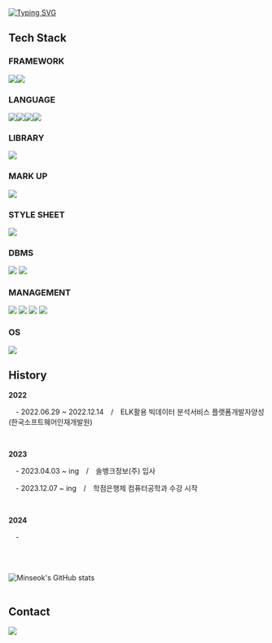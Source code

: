 <!-- ### Hi there 👋 -->
<!--
**minseok5408/minseok5408** is a ✨ _special_ ✨ repository because its `README.md` (this file) appears on your GitHub profile.

Here are some ideas to get you started:

- 🔭 I’m currently working on ...
- 🌱 I’m currently learning ...
- 👯 I’m looking to collaborate on ...
- 🤔 I’m looking for help with ...
- 💬 Ask me about ...
- 📫 How to reach me: ...
- 😄 Pronouns: ...
- ⚡ Fun fact: ...
-->

<a href="https://git.io/typing-svg"><img src="https://readme-typing-svg.demolab.com?font=Fira+Code&pause=1000&width=435&lines=Hello%2C+world!" alt="Typing SVG" /></a>

## Tech Stack

### FRAMEWORK
<div style="display:flex; flex-direction:row;">
    <img src="https://img.shields.io/badge/Node.js-5FA04E?style=flat&logo=Node.js&logoColor=white"/>
    <img src="https://img.shields.io/badge/Spring-6DB33F?style=flat&logo=Spring&logoColor=white"/> 
</div>

### LANGUAGE
<div style="display:flex; flex-direction:row;">
    <img src="https://img.shields.io/badge/Java-007396?style=flat&logo=OpenJDK&logoColor=white"/>
    <img src="https://img.shields.io/badge/JavaScript-F7DF1E?style=flat&logo=JavaScript&logoColor=white"/>
    <img src="https://img.shields.io/badge/Python-3776AB?style=flat&logo=Python&logoColor=white"/>
    <img src="https://img.shields.io/badge/Swift-F05138?style=flat&logo=Swift&logoColor=white"/>
</div>

### LIBRARY
<div style="display:flex; flex-direction:row;">
    <img src="https://img.shields.io/badge/React-61DAFB?style=flat&logo=React&logoColor=white"/>  
</div>

### MARK UP
<div style="display:flex; flex-direction:row;">
    <img src="https://img.shields.io/badge/HTML5-E34F26?style=flat&logo=HTML5&logoColor=white"/>
</div>

### STYLE SHEET
<div style="display:flex; flex-direction:row;">
    <img src="https://img.shields.io/badge/CSS-663399?style=flat&logo=CSS&logoColor=white"/>
</div>

### DBMS
<div>
    <img src="https://img.shields.io/badge/MariaDB-003545?style=flat&logo=MariaDB&logoColor=white"/>
    <img src="https://img.shields.io/badge/MySQL-4479A1?style=flat&logo=MySQL&logoColor=white"/>
</div>

### MANAGEMENT
<div>
    <img src="https://img.shields.io/badge/Git-F05032?style=flat&logo=Git&logoColor=white"/>
    <img src="https://img.shields.io/badge/GitHub-181717?style=flat&logo=GitHub&logoColor=white"/>
    <img src="https://img.shields.io/badge/Jenkins-D24939?style=flat&logo=Jenkins&logoColor=white"/>
    <img src="https://img.shields.io/badge/Notion-000000?style=flat&logo=Notion&logoColor=white"/>
</div>

### OS
<div>
    <img src="https://img.shields.io/badge/Linux-FCC624?style=flat&logo=Linux&logoColor=white"/>
</div>

## History
<div>
  <p><strong>2022</strong></p>
  <p>　- 2022.06.29 ~ 2022.12.14　/　ELK활용 빅데이터 분석서비스 플랫폼개발자양성 (한국소프트웨어인재개발원)</p>
  </br>
 
  <p><strong>2023</strong></p>
  <p>　- 2023.04.03 ~ ing　/　솔뱅크정보(주) 입사</p>
  <p>　- 2023.12.07 ~ ing　/　학점은행제 컴퓨터공학과 수강 시작</p>
  </br>
    
  <p><strong>2024</strong></p>
  <p>　- </br>
</div>
</br>
</br>

![Minseok's GitHub stats](https://github-readme-stats.vercel.app/api?username=minseok5408&show_icons=tru&theme=dark)
</br>
</br>

## Contact
<div>
    <a href="https://www.instagram.com/kimseokryu/"> 
        <img src="https://img.shields.io/badge/Instagram-E4405F?style=flat&logo=Instagram&logoColor=white"/>
    </a>
</div>
